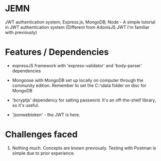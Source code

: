 # JEMN
JWT authentication system; Express.js; MongoDB; Node - A simple tutorial in JWT authentication system (Different from AdonisJS JWT I'm familiar with previously)

# Features / Dependencies

- expressJS framework with 'express-validator' and 'body-parser' dependencies

- Mongoose with MongoDB set up locally on computer through the community edition. Remember to set the C::\data folder on disc for MongoDB

- 'bcryptjs' dependency for salting password. It's an off-the-shelf library, so it's useful.

- 'jsonwebtoken' - the JWT is here.

# Challenges faced

1. Nothing much. Concepts are known previously. Testing with Postman is simple due to prior experience.

